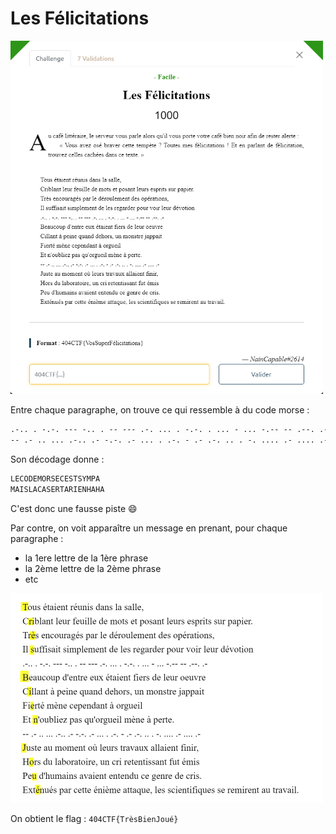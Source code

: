 # Les Félicitations

<img alt="énoncé du challenge" src="enonce.png" width=500>

Entre chaque paragraphe, on trouve ce qui ressemble à du code morse :

```txt
.-.. . -.-. --- -.. . -- --- .-. ... . -.-. . ... - ... -.-- -- .--. .-
-- .- .. ... .-.. .- -.-. .- ... . .-. - .- .-. .. . -. .... .- .... .-
```

Son décodage donne :

```txt
LECODEMORSECESTSYMPA
MAISLACASERTARIENHAHA
```

C'est donc une fausse piste :smile:

Par contre, on voit apparaître un message en prenant, pour chaque paragraphe :
- la 1ere lettre de la 1ère phrase
- la 2ème lettre de la 2ème phrase
- etc

<img alt="énoncé du challenge" src="texte.png" width=500>

On obtient le flag : `404CTF{TrèsBienJoué}`
